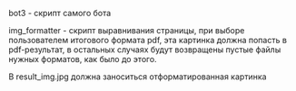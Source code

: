 bot3 - скрипт самого бота

img_formatter - скрипт выравнивания страницы, при выборе пользователем итогового формата pdf, эта картинка должна попасть в pdf-результат, в остальных случаях будут возвращены пустые файлы нужных форматов, как было до этого.

В result_img.jpg должна заноситься отформатированная картинка
